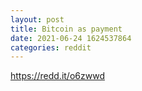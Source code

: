 ```yaml
--- 
layout: post 
title: Bitcoin as payment 
date: 2021-06-24 1624537864 
categories: reddit 
--- 
```

https://redd.it/o6zwwd